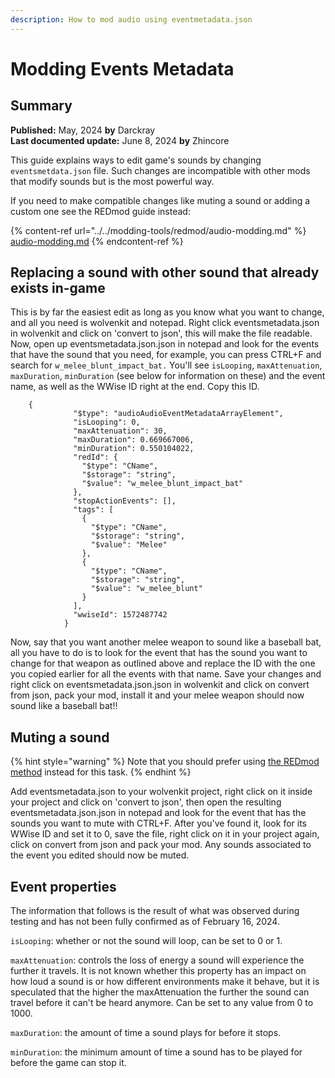 ```yaml
---
description: How to mod audio using eventmetadata.json
---
```


# Modding Events Metadata

## Summary

**Published:** May, 2024 **by** Darckray\
**Last documented update:** June 8, 2024 **by** Zhincore

This guide explains ways to edit game's sounds by changing `eventsmetdata.json` file. Such changes are incompatible with other mods that modify sounds but is the most powerful way.

If you need to make compatible changes like muting a sound or adding a custom one see the REDmod guide instead:

{% content-ref url="../../modding-tools/redmod/audio-modding.md" %}
[audio-modding.md](../../modding-tools/redmod/audio-modding.md)
{% endcontent-ref %}

## Replacing a sound with other sound that already exists in-game

This is by far the easiest edit as long as you know what you want to change, and all you need is wolvenkit and notepad. Right click eventsmetadata.json in wolvenkit and click on 'convert to json', this will make the file readable. Now, open up eventsmetadata.json.json in notepad and look for the events that have the sound that you need, for example, you can press CTRL+F and search for `w_melee_blunt_impact_bat.` You'll see `isLooping`, `maxAttenuation`, `maxDuration`, `minDuration` (see below for information on these) and the event name, as well as the WWise ID right at the end. Copy this ID.&#x20;

```
    {
              "$type": "audioAudioEventMetadataArrayElement",
              "isLooping": 0,
              "maxAttenuation": 30,
              "maxDuration": 0.669667006,
              "minDuration": 0.550104022,
              "redId": {
                "$type": "CName",
                "$storage": "string",
                "$value": "w_melee_blunt_impact_bat"
              },
              "stopActionEvents": [],
              "tags": [
                {
                  "$type": "CName",
                  "$storage": "string",
                  "$value": "Melee"
                },
                {
                  "$type": "CName",
                  "$storage": "string",
                  "$value": "w_melee_blunt"
                }
              ],
              "wwiseId": 1572487742
            }
```

Now, say that you want another melee weapon to sound like a baseball bat, all you have to do is to look for the event that has the sound you want to change for that weapon as outlined above and replace the ID with the one you copied earlier for all the events with that name. Save your changes and right click on eventsmetadata.json.json in wolvenkit and click on convert from json, pack your mod, install it and your melee weapon should now sound like a baseball bat!!

## **Muting a sound**

{% hint style="warning" %}
Note that you should prefer using [the REDmod method](../../modding-tools/redmod/audio-modding.md) instead for this task.
{% endhint %}

Add eventsmetadata.json to your wolvenkit project, right click on it inside your project and click on 'convert to json', then open the resulting eventsmetadata.json.json in notepad and look for the event that has the sounds you want to mute with CTRL+F. After you've found it, look for its WWise ID and set it to 0, save the file, right click on it in your project again, click on convert from json and pack your mod. Any sounds associated to the event you edited should now be muted.

## Event properties

The information that follows is the result of what was observed during testing and has not been fully confirmed as of February 16, 2024.

`isLooping`: whether or not the sound will loop, can be set to 0 or 1.

`maxAttenuation`: controls the loss of energy a sound will experience the further it travels. It is not known whether this property has an impact on how loud a sound is or how different environments make it behave, but it is speculated that the higher the maxAttenuation the further the sound can travel before it can't be heard anymore. Can be set to any value from 0 to 1000.

`maxDuration`: the amount of time a sound plays for before it stops.

`minDuration`:  the minimum amount of time a sound has to be played for before the game can stop it.

